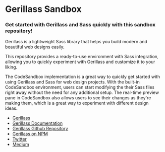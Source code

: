 # Gerillass Sandbox

### Get started with Gerillass and Sass quickly with this sandbox repository!

Gerillass is a lightweight Sass library that helps you build modern and beautiful web designs easily. 

This repository provides a ready-to-use environment with Sass integration, allowing you to quickly experiment with Gerillass and customize it to your liking. 

The CodeSandbox implementation is a great way to quickly get started with using Gerillass and Sass for web design projects. With the built-in CodeSandbox environment, users can start modifying the their Sass files right away without the need for any additional setup. The real-time preview pane in CodeSandbox also allows users to see their changes as they're making them, which is a great way to experiment with different design ideas. 

- [Gerillass](https://gerillass.com)
- [Gerillass Documentation](https://gerillass.netlify.app/)
- [Gerillass Github Repository](https://github.com/selfishprimate/gerillass)
- [Gerillass on NPM](https://www.npmjs.com/package/gerillass)
- [Twitter](https://twitter.com/gerillass)
- [Medium](https://medium.com/gerillass)
